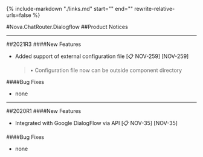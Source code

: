 {%
   include-markdown "./links.md"
   start="<!--tasklink-start-->"
   end="<!--tasklink-end-->"
   rewrite-relative-urls=false
%}

#Nova.ChatRouter.Dialogflow
##Product Notices
***
##2021R3
####New Features
- Added support of external configuration file [:clipboard: NOV-259] [NOV-259]

	> • Configuration file now can be outside component directory

####Bug Fixes
- none
***

##2020R1
####New Features
- Integrated with Google DialogFlow via API [:clipboard: NOV-35] [NOV-35]

####Bug Fixes
- none